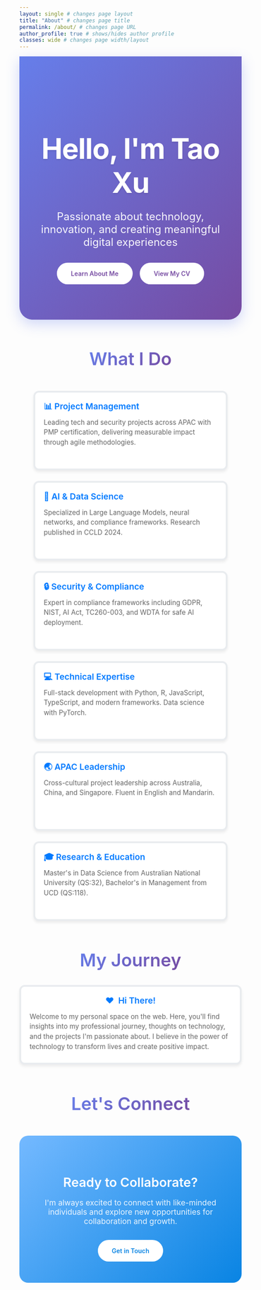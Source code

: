 ```yaml
---
layout: single # changes page layout
title: "About" # changes page title
permalink: /about/ # changes page URL
author_profile: true # shows/hides author profile
classes: wide # changes page width/layout
---
```


<!-- Force browser refresh and fix issues -->
<style>
  /* Hide default page title */
  .page__title { display: none !important; } /* show/hide page title */
  .page__meta { display: none !important; }  /* show/hide meta info */
  
  /* Author profile photo overlay fix */
  .sidebar .author__avatar img,
  .author__avatar img {
    transition: none !important; /* image transition */
    opacity: 1 !important;       /* image opacity */
    filter: none !important;     /* image filter */
    transform: none !important;  /* image transform */
  }
  
  .sidebar .author__avatar::before,
  .sidebar .author__avatar::after,
  .author__avatar::before,
  .author__avatar::after {
    display: none !important;    /* pseudo-element display */
    content: none !important;    /* pseudo-element content */
  }
  
  .sidebar .author__avatar:hover img,
  .author__avatar:hover img {
    opacity: 1 !important;       /* hover opacity */
    filter: none !important;     /* hover filter */
    transform: none !important;  /* hover transform */
  }
  
  /* Card grid */
  .about-grid {
    display: grid !important; /* grid/flex layout */
    grid-template-columns: repeat(auto-fit, minmax(300px, 1fr)) !important; /* card min width/columns */
    gap: 1.5rem !important; /* space between cards */
    margin: 3rem 0 !important; /* grid margin */
    width: 100% !important; /* grid width */
    max-width: 100% !important; /* max grid width */
  }
  
  .about-card {
    background: white !important; /* card background */
    padding: 1.2rem 1.2rem !important; /* card padding */
    border-radius: 12px !important; /* card border radius */
    box-shadow: 0 4px 6px rgba(0, 0, 0, 0.07) !important; /* card shadow */
    border: 4px solid #e9ecef !important; /* card border */
    transition: transform 0.3s ease, box-shadow 0.3s ease !important; /* card transition */
    min-height: 180px !important; /* min card height */
    max-height: none !important; /* max card height */
    display: flex !important; /* card layout */
    flex-direction: column !important; /* card flex direction */
    overflow: hidden !important; /* card overflow */
    word-wrap: break-word !important; /* word wrap */
    box-sizing: border-box !important; /* box sizing */
  }
  
  .about-card:hover {
    transform: translateY(-2px) !important; /* hover move */
    box-shadow: 0 8px 20px rgba(0, 0, 0, 0.15) !important; /* hover shadow */
  }
  
  .about-card-icon {
    font-size: 2rem !important; /* icon size */
    margin-bottom: 0.8rem !important; /* icon margin */
    display: block !important; /* icon display */
    line-height: 1 !important; /* icon line height */
  }
  
  .about-card h3 {
    color: #007AFF !important; /* heading color */
    margin: 0 0 0.8rem 0 !important; /* heading margin */
    font-size: 1.2rem !important; /* heading size */
    font-weight: 600 !important; /* heading weight */
    line-height: 1.3 !important; /* heading line height */
    word-wrap: break-word !important; /* heading wrap */
  }
  
  .about-card p {
    color: #666 !important; /* text color */
    line-height: 1.5 !important; /* text line height */
    font-size: 0.95rem !important; /* text size */
    flex-grow: 1 !important; /* text flex grow */
    margin: 0 !important; /* text margin */
    overflow: hidden !important; /* text overflow */
    word-wrap: break-word !important; /* text wrap */
    hyphens: auto !important; /* text hyphenation */
  }
  
  /* Mobile responsiveness */
  @media (max-width: 768px) { /* mobile breakpoint */
    .about-grid {
      grid-template-columns: 1fr !important; /* single column */
      gap: 1rem !important; /* mobile gap */
    }
    .about-card {
      padding: 1.2rem !important; /* mobile card padding */
    }
  }
  
  /* Force grid in content */
  .page__content .about-grid {
    display: grid !important; /* force grid */
  }
  
  /* Container sizing */
  .page__content {
    overflow-x: hidden !important; /* horizontal overflow */
  }
</style>

<div style="background: linear-gradient(135deg, #667eea 0%, #764ba2 100%); color: white; padding: 5rem 2rem; margin: 0 0 4rem 0; text-align: center; border-radius: 0 0 30px 30px; box-shadow: 0 10px 30px rgba(102, 126, 234, 0.3);">
  <h1 style="font-size: 4rem; font-weight: 700; margin-bottom: 1.5rem; color: white; text-shadow: 0 2px 4px rgba(0,0,0,0.1); letter-spacing: -0.02em;">Hello, I'm Tao Xu</h1>
  <p style="font-size: 1.5rem; font-weight: 400; opacity: 0.95; max-width: 600px; margin: 0 auto;">Passionate about technology, innovation, and creating meaningful digital experiences</p>
  <div class="hero-buttons" style="display: flex; flex-wrap: wrap; justify-content: center; gap: 1rem; margin-top: 2rem;">
    <a href="/bio/" style="display: inline-block; background: white; color: #764ba2; padding: 1rem 2rem; border-radius: 25px; text-decoration: none; font-weight: 600; transition: all 0.3s ease;" onmouseover="this.style.background='rgba(255,255,255,0.9)'; this.style.transform='translateY(-2px)'" onmouseout="this.style.background='white'; this.style.transform='translateY(0)'">
      <span data-translate="Learn About Me">Learn About Me</span>
    </a>
    <a href="/cv/" style="display: inline-block; background: white; color: #764ba2; padding: 1rem 2rem; border-radius: 25px; text-decoration: none; font-weight: 600; transition: all 0.3s ease;" onmouseover="this.style.background='rgba(255,255,255,0.9)'; this.style.transform='translateY(-2px)'" onmouseout="this.style.background='white'; this.style.transform='translateY(0)'">
      <span data-translate="View My CV">View My CV</span>
    </a>
  </div>
</div>

<div style="max-width: 1200px; margin: 0 auto; padding: 0 2rem;">
  
<h2 style="font-size: 2.5rem; font-weight: 600; color: #2d3748; margin: 3rem 0 2rem 0; text-align: center;">
  <span style="background: linear-gradient(135deg, #667eea, #764ba2); -webkit-background-clip: text; -webkit-text-fill-color: transparent; background-clip: text;">What I Do</span>
</h2>

  
<div class="about-grid">
  <!-- CHANGED: Icons moved inside h3 tags -->
  <div class="about-card">
    <h3><span class="icon">📊</span> <span data-translate="Project Management">Project Management</span></h3>
    <p>Leading tech and security projects across APAC with PMP certification, delivering measurable impact through agile methodologies.</p>
  </div>
  <div class="about-card">
    <h3><span class="icon">🤖</span> <span data-translate="AI & Data Science">AI & Data Science</span></h3>
    <p>Specialized in Large Language Models, neural networks, and compliance frameworks. Research published in CCLD 2024.</p>
  </div>
  <div class="about-card">
    <h3><span class="icon">🔒</span> <span data-translate="Security & Compliance">Security & Compliance</span></h3>
    <p>Expert in compliance frameworks including GDPR, NIST, AI Act, TC260-003, and WDTA for safe AI deployment.</p>
  </div>
  <div class="about-card">
    <h3><span class="icon">💻</span> <span data-translate="Technical Expertise">Technical Expertise</span></h3>
    <p>Full-stack development with Python, R, JavaScript, TypeScript, and modern frameworks. Data science with PyTorch.</p>
  </div>
  <div class="about-card">
    <h3><span class="icon">🌏</span> <span data-translate="APAC Leadership">APAC Leadership</span></h3>
    <p>Cross-cultural project leadership across Australia, China, and Singapore. Fluent in English and Mandarin.</p>
  </div>
  <div class="about-card">
    <h3><span class="icon">🎓</span> <span data-translate="Research & Education">Research & Education</span></h3>
    <p>Master's in Data Science from Australian National University (QS:32), Bachelor's in Management from UCD (QS:118).</p>
  </div>
</div>

</div>

<h2 style="font-size: 2.5rem; font-weight: 600; color: #2d3748; margin: 4rem 0 2rem 0; text-align: center;">
  <span style="background: linear-gradient(135deg, #667eea, #764ba2); -webkit-background-clip: text; -webkit-text-fill-color: transparent; background-clip: text;">My Journey</span>
</h2>

<div class="about-card">
  <h3 style="display: flex; align-items: center; justify-content: center;">
    <span class="icon" style="margin-right: 0.5em;">❤️</span>
    <span data-translate="Hi There!">Hi There!</span>
  </h3>
  <p style="font-size: 1.1rem; line-height: 1.7; color: #4a5568; margin: 0;">
  Welcome to my personal space on the web. Here, you'll find insights into my professional journey, thoughts on technology, and the projects I'm passionate about. I believe in the power of technology to transform lives and create positive impact.
  </p>
</div>

<h2 style="font-size: 2.5rem; font-weight: 600; color: #2d3748; margin: 4rem 0 2rem 0; text-align: center;">
  <span style="background: linear-gradient(135deg, #667eea, #764ba2); -webkit-background-clip: text; -webkit-text-fill-color: transparent; background-clip: text;">Let's Connect</span>
</h2>

<div style="background: linear-gradient(135deg, #74b9ff 0%, #0984e3 100%); color: white; padding: 3rem 2rem; border-radius: 20px; text-align: center; margin: 3rem 0;">
  <h3 style="font-size: 1.8rem; font-weight: 600; margin-bottom: 1rem; color: white;">Ready to Collaborate?</h3>
  <p style="font-size: 1.1rem; opacity: 0.9; margin-bottom: 2rem; max-width: 500px; margin-left: auto; margin-right: auto;">
    I'm always excited to connect with like-minded individuals and explore new opportunities for collaboration and growth.
  </p>
  <a href="/contact/" style="display: inline-block; background: white; color: #0984e3; padding: 1rem 2rem; border-radius: 25px; text-decoration: none; font-weight: 600; transition: all 0.3s ease;">
    Get in Touch
  </a>
</div>

<!-- Force refresh cache -->
<script>
// Add timestamp to force cache invalidation
document.head.insertAdjacentHTML('beforeend', '<meta name="cache-control" content="no-cache, no-store, must-revalidate">');
</script> 